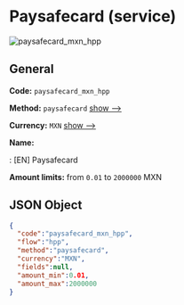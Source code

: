 
# Paysafecard (service) 
![paysafecard_mxn_hpp](https://static.openfintech.io/payment_methods/paysafecard_mxn_hpp/logo.svg?w=400&c=v0.59.26#w200)  

## General 
 
**Code:** `paysafecard_mxn_hpp` 
 
**Method:** `paysafecard` 
 [show -->](/payment-methods/paysafecard/) 
 
**Currency:** `MXN` [show -->](/currencies/MXN/) 
 
**Name:** 
 
:	[EN] Paysafecard 
 
**Amount limits:** from `0.01` to `2000000` MXN 

## JSON Object 

```json
{
  "code":"paysafecard_mxn_hpp",
  "flow":"hpp",
  "method":"paysafecard",
  "currency":"MXN",
  "fields":null,
  "amount_min":0.01,
  "amount_max":2000000
}
```  
